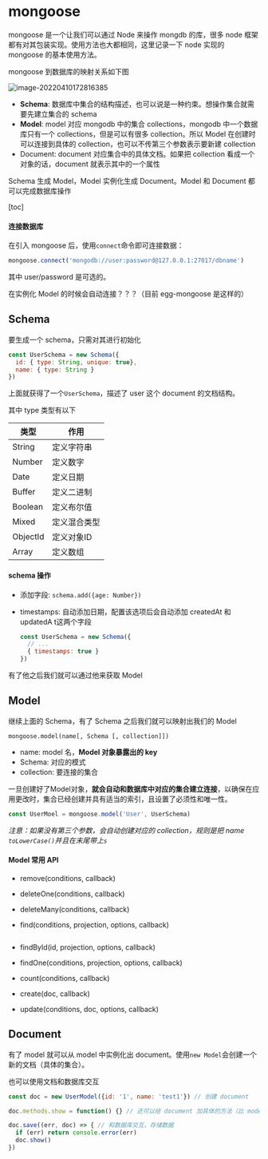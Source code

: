 # mongoose

mongoose 是一个让我们可以通过 Node 来操作 mongdb 的库，很多 node 框架都有对其包装实现。使用方法也大都相同，这里记录一下 node 实现的 mongoose 的基本使用方法。

mongoose 到数据库的映射关系如下图

![image-20220410172816385](https://liaoyk-markdown.oss-cn-hangzhou.aliyuncs.com/markdownImg/image-20220410172816385.png?x-oss-process=image/resize,w_800,m_lfit)

- **Schema**: 数据库中集合的结构描述，也可以说是一种约束。想操作集合就需要先建立集合的 schema
- **Model**: model 对应 mongodb 中的集合 collections，mongodb 中一个数据库只有一个 collections，但是可以有很多 collection。所以 Model 在创建时可以连接到具体的 collection，也可以不传第三个参数表示要新建 collection
- Document: document 对应集合中的具体文档。如果把 collection 看成一个对象的话，document 就表示其中的一个属性

Schema 生成 Model，Model 实例化生成 Document。Model 和 Document 都可以完成数据库操作

[toc]

#### 连接数据库

在引入 mongoose 后，使用`connect`命令即可连接数据：

```js
mongoose.connect('mongodb://user:password@127.0.0.1:27017/dbname')
```

其中 user/password 是可选的。

在实例化 Model 的时候会自动连接？？？（目前 egg-mongoose 是这样的）

## Schema

要生成一个 schema，只需对其进行初始化

```js
const UserSchema = new Schema({
  id: { type: String, unique: true},
  name: { type: String }
})
```

上面就获得了一个`UserSchema`，描述了 user 这个 document 的文档结构。

其中 type 类型有以下

 | 类型     | 作用         |
  | -------- | ------------ |
  | String   | 定义字符串   |
  | Number   | 定义数字     |
  | Date     | 定义日期     |
  | Buffer   | 定义二进制   |
  | Boolean  | 定义布尔值   |
  | Mixed    | 定义混合类型 |
  | ObjectId | 定义对象ID   |
  | Array    | 定义数组     |

#### schema 操作

- 添加字段: `schema.add({age: Number})`

- timestamps: 自动添加日期，配置该选项后会自动添加 createdAt 和 updatedA t这两个字段

  ```js
  const UserSchema = new Schema({
    // ...
    { timestamps: true }
  })
  ```
  

有了他之后我们就可以通过他来获取 Model

## Model

继续上面的 Schema，有了 Schema 之后我们就可以映射出我们的 Model

`mongoose.model(name[, Schema [, collection]])` 

- name: model 名，**Model 对象暴露出的 key** 
- Schema: 对应的模式
- collection: 要连接的集合

一旦创建好了Model对象，**就会自动和数据库中对应的集合建立连接**，以确保在应用更改时，集合已经创建并具有适当的索引，且设置了必须性和唯一性。

```js
const UserMoel = mongoose.model('User', UserSchema)
```

*注意：如果没有第三个参数，会自动创建对应的 collection，规则是把 name  `toLowerCase()`并且在末尾带上`s`*

#### Model 常用 API

- remove(conditions, callback)

- deleteOne(conditions, callback)

- deleteMany(conditions, callback)

- find(conditions, projection, options, callback)

  ```js
  
  ```

- findById(id, projection, options, callback)
- findOne(conditions, projection, options, callback)
- count(conditions, callback)
- create(doc, callback)
- update(conditions, doc, options, callback)

## Document

有了 model 就可以从 model 中实例化出 document。使用`new Model`会创建一个新的文档（具体的集合）。

也可以使用文档和数据库交互

```js
const doc = new UserModel({id: '1', name: 'test1'}) // 创建 document 

doc.methods.show = function() {} // 还可以给 document 加具体的方法（比 model 实用的地方）

doc.save((err, doc) => { // 和数据库交互，存储数据
  if (err) return console.error(err)
  doc.show()
})
```

